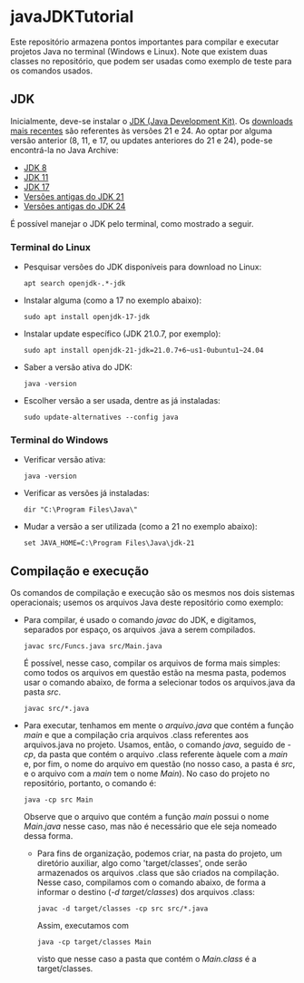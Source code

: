 # javaJDKTutorial
Este repositório armazena pontos importantes para compilar e executar projetos Java no terminal (Windows e Linux). Note que existem duas classes no repositório, que podem ser usadas como exemplo de teste para os comandos usados.
## JDK
Inicialmente, deve-se instalar o [JDK (Java Development Kit)](https://pt.wikipedia.org/wiki/Java_Development_Kit). Os [downloads mais recentes](https://www.oracle.com/br/java/technologies/downloads/) são referentes às versões 21 e 24. Ao optar por alguma versão anterior (8, 11, e 17, ou updates anteriores do 21 e 24), pode-se encontrá-la no Java Archive:
* [JDK 8](https://www.oracle.com/br/java/technologies/javase/javase8-archive-downloads.html)
* [JDK 11](https://www.oracle.com/java/technologies/javase/jdk11-archive-downloads.html)
* [JDK 17](https://www.oracle.com/java/technologies/javase/jdk17-archive-downloads.html)
* [Versões antigas do JDK 21](https://www.oracle.com/java/technologies/javase/jdk21-archive-downloads.html)
* [Versões antigas do JDK 24](https://www.oracle.com/java/technologies/javase/jdk24-archive-downloads.html)

É possível manejar o JDK pelo terminal, como mostrado a seguir.

### Terminal do Linux
* Pesquisar versões do JDK disponíveis para download no Linux:
  ```
  apt search openjdk-.*-jdk
  ```

* Instalar alguma (como a 17 no exemplo abaixo):
  ```
  sudo apt install openjdk-17-jdk
  ```

* Instalar update específico (JDK 21.0.7, por exemplo):
  ```
  sudo apt install openjdk-21-jdk=21.0.7+6~us1-0ubuntu1~24.04 
  ```

* Saber a versão ativa do JDK:
  ```
  java -version
  ```

* Escolher versão a ser usada, dentre as já instaladas:
  ```
  sudo update-alternatives --config java
  ```

### Terminal do Windows
* Verificar versão ativa:
  ```
  java -version
  ```
  
* Verificar as versões já instaladas:
  ```
  dir "C:\Program Files\Java\"
  ```

* Mudar a versão a ser utilizada (como a 21 no exemplo abaixo):
  ```
  set JAVA_HOME=C:\Program Files\Java\jdk-21
  ```

## Compilação e execução
Os comandos de compilação e execução são os mesmos nos dois sistemas operacionais; usemos os arquivos Java deste repositório como exemplo:

* Para compilar, é usado o comando *javac* do JDK, e digitamos, separados por espaço, os arquivos .java a serem compilados.
  ```
  javac src/Funcs.java src/Main.java
  ```
  É possível, nesse caso, compilar os arquivos de forma mais simples: como todos os arquivos em questão estão na mesma pasta, podemos usar o comando abaixo, de forma a selecionar todos os arquivos.java da pasta *src*.
  ```
  javac src/*.java
  ```
* Para executar, tenhamos em mente o *arquivo.java* que contém a função *main* e que a compilação cria arquivos .class referentes aos arquivos.java no projeto. Usamos, então, o comando *java*, seguido de *-cp*, da pasta que contém o arquivo .class referente àquele com a *main* e, por fim, o nome do arquivo em questão (no nosso caso, a pasta é *src*, e o arquivo com a *main* tem o nome *Main*). No caso do projeto no repositório, portanto, o comando é:
  ```
  java -cp src Main
  ```
  Observe que o arquivo que contém a função *main* possui o nome *Main.java* nesse caso, mas não é necessário que ele seja nomeado dessa forma.

  - Para fins de organização, podemos criar, na pasta do projeto, um diretório auxiliar, algo como 'target/classes', onde serão armazenados os arquivos .class que são criados na compilação. Nesse caso, compilamos com o comando abaixo, de forma a informar o destino (*-d target/classes*) dos arquivos .class:
    ```
    javac -d target/classes -cp src src/*.java
    ```
    Assim, executamos com
    ```
    java -cp target/classes Main
    ```
    visto que nesse caso a pasta que contém o *Main.class* é a target/classes.
